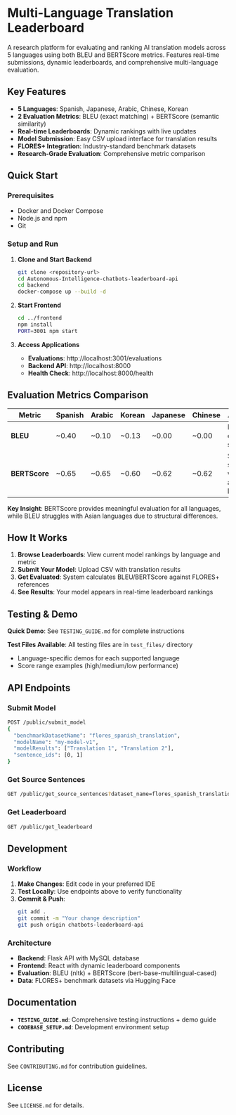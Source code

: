 # Multi-Language Translation Leaderboard

A research platform for evaluating and ranking AI translation models across 5 languages using both BLEU and BERTScore metrics. Features real-time submissions, dynamic leaderboards, and comprehensive multi-language evaluation.

## Key Features

- **5 Languages**: Spanish, Japanese, Arabic, Chinese, Korean
- **2 Evaluation Metrics**: BLEU (exact matching) + BERTScore (semantic similarity)  
- **Real-time Leaderboards**: Dynamic rankings with live updates
- **Model Submission**: Easy CSV upload interface for translation results
- **FLORES+ Integration**: Industry-standard benchmark datasets
- **Research-Grade Evaluation**: Comprehensive metric comparison

## Quick Start

### Prerequisites
- Docker and Docker Compose
- Node.js and npm
- Git

### Setup and Run

1. **Clone and Start Backend**
   ```bash
   git clone <repository-url>
   cd Autonomous-Intelligence-chatbots-leaderboard-api
   cd backend
   docker-compose up --build -d
   ```

2. **Start Frontend**
   ```bash
   cd ../frontend
   npm install
   PORT=3001 npm start
   ```

3. **Access Applications**
   - **Evaluations**: http://localhost:3001/evaluations
   - **Backend API**: http://localhost:8000
   - **Health Check**: http://localhost:8000/health

## Evaluation Metrics Comparison

| Metric | Spanish | Arabic | Korean | Japanese | Chinese | Advantage |
|--------|---------|--------|--------|----------|---------|-----------|
| **BLEU** | ~0.40 | ~0.10 | ~0.13 | ~0.00 | ~0.00 | Fast, established standard |
| **BERTScore** | ~0.65 | ~0.65 | ~0.60 | ~0.62 | ~0.62 | Semantic similarity, works for all languages |

**Key Insight**: BERTScore provides meaningful evaluation for all languages, while BLEU struggles with Asian languages due to structural differences.

## How It Works

1. **Browse Leaderboards**: View current model rankings by language and metric
2. **Submit Your Model**: Upload CSV with translation results
3. **Get Evaluated**: System calculates BLEU/BERTScore against FLORES+ references  
4. **See Results**: Your model appears in real-time leaderboard rankings

## Testing & Demo

**Quick Demo**: See `TESTING_GUIDE.md` for complete instructions

**Test Files Available**: All testing files are in `test_files/` directory
- Language-specific demos for each supported language
- Score range examples (high/medium/low performance)

## API Endpoints

### Submit Model
```bash
POST /public/submit_model
{
  "benchmarkDatasetName": "flores_spanish_translation",
  "modelName": "my-model-v1", 
  "modelResults": ["Translation 1", "Translation 2"],
  "sentence_ids": [0, 1]
}
```

### Get Source Sentences
```bash
GET /public/get_source_sentences?dataset_name=flores_spanish_translation&count=5
```

### Get Leaderboard
```bash
GET /public/get_leaderboard
```

## Development

### Workflow
1. **Make Changes**: Edit code in your preferred IDE
2. **Test Locally**: Use endpoints above to verify functionality  
3. **Commit & Push**: 
   ```bash
   git add .
   git commit -m "Your change description"
   git push origin chatbots-leaderboard-api
   ```

### Architecture
- **Backend**: Flask API with MySQL database
- **Frontend**: React with dynamic leaderboard components
- **Evaluation**: BLEU (nltk) + BERTScore (bert-base-multilingual-cased)
- **Data**: FLORES+ benchmark datasets via Hugging Face

## Documentation

- **`TESTING_GUIDE.md`**: Comprehensive testing instructions + demo guide
- **`CODEBASE_SETUP.md`**: Development environment setup

## Contributing

See `CONTRIBUTING.md` for contribution guidelines.

## License

See `LICENSE.md` for details.
